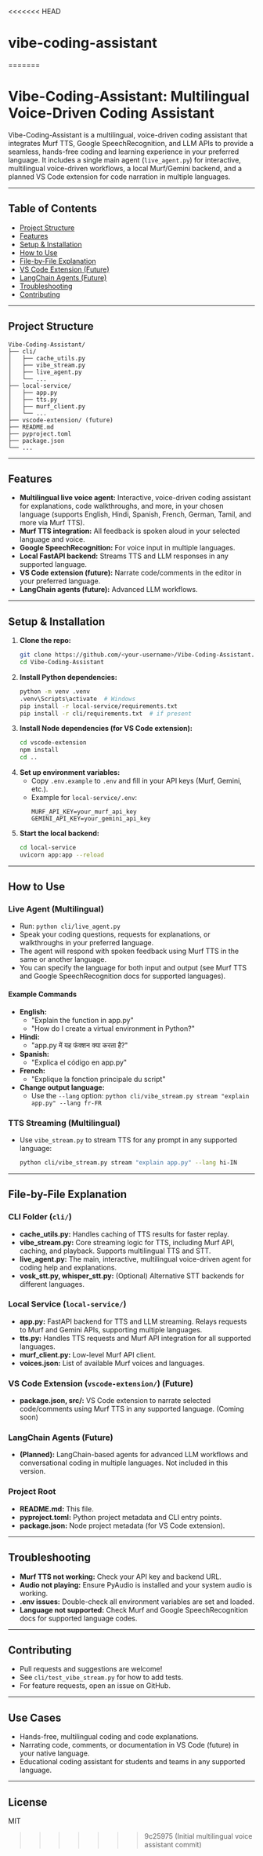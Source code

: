 <<<<<<< HEAD
# vibe-coding-assistant
=======
# Vibe-Coding-Assistant: Multilingual Voice-Driven Coding Assistant

Vibe-Coding-Assistant is a multilingual, voice-driven coding assistant that integrates Murf TTS, Google SpeechRecognition, and LLM APIs to provide a seamless, hands-free coding and learning experience in your preferred language. It includes a single main agent (`live_agent.py`) for interactive, multilingual voice-driven workflows, a local Murf/Gemini backend, and a planned VS Code extension for code narration in multiple languages.

---

## Table of Contents
- [Project Structure](#project-structure)
- [Features](#features)
- [Setup & Installation](#setup--installation)
- [How to Use](#how-to-use)
- [File-by-File Explanation](#file-by-file-explanation)
- [VS Code Extension (Future)](#vs-code-extension-future)
- [LangChain Agents (Future)](#langchain-agents-future)
- [Troubleshooting](#troubleshooting)
- [Contributing](#contributing)

---

## Project Structure

```
Vibe-Coding-Assistant/
├── cli/
│   ├── cache_utils.py
│   ├── vibe_stream.py
│   ├── live_agent.py
│   └── ...
├── local-service/
│   ├── app.py
│   ├── tts.py
│   ├── murf_client.py
│   └── ...
├── vscode-extension/ (future)
├── README.md
├── pyproject.toml
├── package.json
└── ...
```

---

## Features
- **Multilingual live voice agent:** Interactive, voice-driven coding assistant for explanations, code walkthroughs, and more, in your chosen language (supports English, Hindi, Spanish, French, German, Tamil, and more via Murf TTS).
- **Murf TTS integration:** All feedback is spoken aloud in your selected language and voice.
- **Google SpeechRecognition:** For voice input in multiple languages.
- **Local FastAPI backend:** Streams TTS and LLM responses in any supported language.
- **VS Code extension (future):** Narrate code/comments in the editor in your preferred language.
- **LangChain agents (future):** Advanced LLM workflows.

---

## Setup & Installation

1. **Clone the repo:**
   ```sh
   git clone https://github.com/<your-username>/Vibe-Coding-Assistant.git
   cd Vibe-Coding-Assistant
   ```
2. **Install Python dependencies:**
   ```sh
   python -m venv .venv
   .venv\Scripts\activate  # Windows
   pip install -r local-service/requirements.txt
   pip install -r cli/requirements.txt  # if present
   ```
3. **Install Node dependencies (for VS Code extension):**
   ```sh
   cd vscode-extension
   npm install
   cd ..
   ```
4. **Set up environment variables:**
   - Copy `.env.example` to `.env` and fill in your API keys (Murf, Gemini, etc.).
   - Example for `local-service/.env`:
     ```env
     MURF_API_KEY=your_murf_api_key
     GEMINI_API_KEY=your_gemini_api_key
     ```
5. **Start the local backend:**
   ```sh
   cd local-service
   uvicorn app:app --reload
   ```

---

## How to Use

### Live Agent (Multilingual)
- Run: `python cli/live_agent.py`
- Speak your coding questions, requests for explanations, or walkthroughs in your preferred language.
- The agent will respond with spoken feedback using Murf TTS in the same or another language.
- You can specify the language for both input and output (see Murf TTS and Google SpeechRecognition docs for supported languages).

#### Example Commands
- **English:**
  - "Explain the function in app.py"
  - "How do I create a virtual environment in Python?"
- **Hindi:**
  - "app.py में यह फंक्शन क्या करता है?"
- **Spanish:**
  - "Explica el código en app.py"
- **French:**
  - "Explique la fonction principale du script"
- **Change output language:**
  - Use the `--lang` option: `python cli/vibe_stream.py stream "explain app.py" --lang fr-FR`

### TTS Streaming (Multilingual)
- Use `vibe_stream.py` to stream TTS for any prompt in any supported language:
  ```sh
  python cli/vibe_stream.py stream "explain app.py" --lang hi-IN
  ```

---

## File-by-File Explanation

### CLI Folder (`cli/`)
- **cache_utils.py:** Handles caching of TTS results for faster replay.
- **vibe_stream.py:** Core streaming logic for TTS, including Murf API, caching, and playback. Supports multilingual TTS and STT.
- **live_agent.py:** The main, interactive, multilingual voice-driven agent for coding help and explanations.
- **vosk_stt.py, whisper_stt.py:** (Optional) Alternative STT backends for different languages.

### Local Service (`local-service/`)
- **app.py:** FastAPI backend for TTS and LLM streaming. Relays requests to Murf and Gemini APIs, supporting multiple languages.
- **tts.py:** Handles TTS requests and Murf API integration for all supported languages.
- **murf_client.py:** Low-level Murf API client.
- **voices.json:** List of available Murf voices and languages.

### VS Code Extension (`vscode-extension/`) (Future)
- **package.json, src/:** VS Code extension to narrate selected code/comments using Murf TTS in any supported language. (Coming soon)

### LangChain Agents (Future)
- **(Planned):** LangChain-based agents for advanced LLM workflows and conversational coding in multiple languages. Not included in this version.

### Project Root
- **README.md:** This file.
- **pyproject.toml:** Python project metadata and CLI entry points.
- **package.json:** Node project metadata (for VS Code extension).

---

## Troubleshooting
- **Murf TTS not working:** Check your API key and backend URL.
- **Audio not playing:** Ensure PyAudio is installed and your system audio is working.
- **.env issues:** Double-check all environment variables are set and loaded.
- **Language not supported:** Check Murf and Google SpeechRecognition docs for supported language codes.

---

## Contributing
- Pull requests and suggestions are welcome!
- See `cli/test_vibe_stream.py` for how to add tests.
- For feature requests, open an issue on GitHub.

---

## Use Cases
- Hands-free, multilingual coding and code explanations.
- Narrating code, comments, or documentation in VS Code (future) in your native language.
- Educational coding assistant for students and teams in any supported language.

---

## License
MIT
>>>>>>> 9c25975 (Initial multilingual voice assistant commit)
